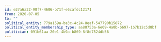 ```yaml
---
id: e37a6a32-90f7-4606-b71f-e6cafdc12171
from: 2020-07-05
to: ""
political_entity: 779a159a-ba3c-4c24-8eaf-547790b15872
political_entity_membership_type: aa88753a-6e09-4a0b-b697-1b7b12c5d8bf
politician: 091b61aa-20e1-4b9a-b869-8f8d7524db56
---
```

